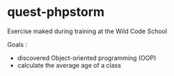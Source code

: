 # quest-phpstorm
Exercise maked during training at the Wild Code School

Goals : 
- discovered Object-oriented programming (OOP) 
- calculate the average age of a class
